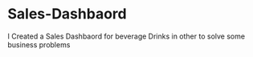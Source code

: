 # Sales-Dashbaord
 I Created a Sales Dashbaord for beverage Drinks in other to solve some business problems
